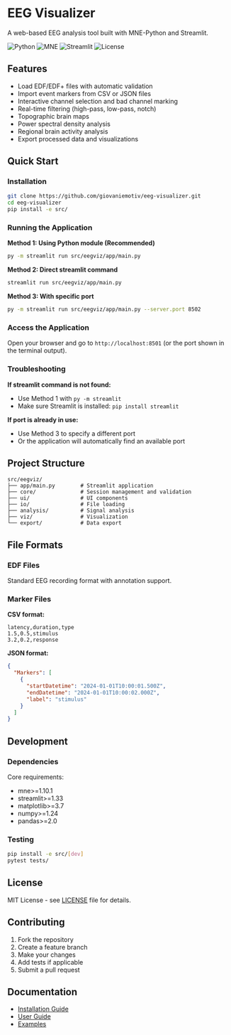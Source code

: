 # EEG Visualizer

A web-based EEG analysis tool built with MNE-Python and Streamlit.

![Python](https://img.shields.io/badge/python-3.8%2B-blue)
![MNE](https://img.shields.io/badge/MNE--Python-1.10%2B-green)
![Streamlit](https://img.shields.io/badge/Streamlit-1.33%2B-red)
![License](https://img.shields.io/badge/license-MIT-yellow)

## Features

- Load EDF/EDF+ files with automatic validation
- Import event markers from CSV or JSON files
- Interactive channel selection and bad channel marking
- Real-time filtering (high-pass, low-pass, notch)
- Topographic brain maps
- Power spectral density analysis
- Regional brain activity analysis
- Export processed data and visualizations

## Quick Start

### Installation

```bash
git clone https://github.com/giovaniemotiv/eeg-visualizer.git
cd eeg-visualizer
pip install -e src/
```

### Running the Application

**Method 1: Using Python module (Recommended)**
```bash
py -m streamlit run src/eegviz/app/main.py
```

**Method 2: Direct streamlit command**
```bash
streamlit run src/eegviz/app/main.py
```

**Method 3: With specific port**
```bash
py -m streamlit run src/eegviz/app/main.py --server.port 8502
```

### Access the Application

Open your browser and go to `http://localhost:8501` (or the port shown in the terminal output).

### Troubleshooting

**If streamlit command is not found:**
- Use Method 1 with `py -m streamlit`
- Make sure Streamlit is installed: `pip install streamlit`

**If port is already in use:**
- Use Method 3 to specify a different port
- Or the application will automatically find an available port

## Project Structure

```
src/eegviz/
├── app/main.py        # Streamlit application
├── core/              # Session management and validation
├── ui/                # UI components
├── io/                # File loading
├── analysis/          # Signal analysis
├── viz/               # Visualization
└── export/            # Data export
```

## File Formats

### EDF Files
Standard EEG recording format with annotation support.

### Marker Files

**CSV format:**
```csv
latency,duration,type
1.5,0.5,stimulus
3.2,0.2,response
```

**JSON format:**
```json
{
  "Markers": [
    {
      "startDatetime": "2024-01-01T10:00:01.500Z",
      "endDatetime": "2024-01-01T10:00:02.000Z",
      "label": "stimulus"
    }
  ]
}
```

## Development

### Dependencies

Core requirements:
- mne>=1.10.1
- streamlit>=1.33
- matplotlib>=3.7
- numpy>=1.24
- pandas>=2.0

### Testing

```bash
pip install -e src/[dev]
pytest tests/
```

## License

MIT License - see [LICENSE](LICENSE) file for details.

## Contributing

1. Fork the repository
2. Create a feature branch
3. Make your changes
4. Add tests if applicable
5. Submit a pull request

## Documentation

- [Installation Guide](docs/installation.md)
- [User Guide](docs/user_guide.md)
- [Examples](examples/)